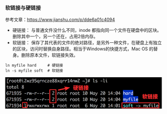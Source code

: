 ### 软链接与硬链接

参考文章：https://www.jianshu.com/p/dde6a01c4094

- 硬链接： 与普通文件没什么不同，inode 都指向同一个文件在硬盘中的区块。删除其中一个，另一个还在，占用2倍内存。
- 软链接： 保存了其代表的文件的绝对路径，是另外一种文件，在硬盘上有独立的区块，访问时替换自身路径。相当于Windows的快捷方式，Mac OS 的替身。删除原本文件，软链接失效。

```
ln myfile hard     # 硬链接 
ln -s myfile soft  # 软链接
```

![img](/_posts/Linux/image.png)

